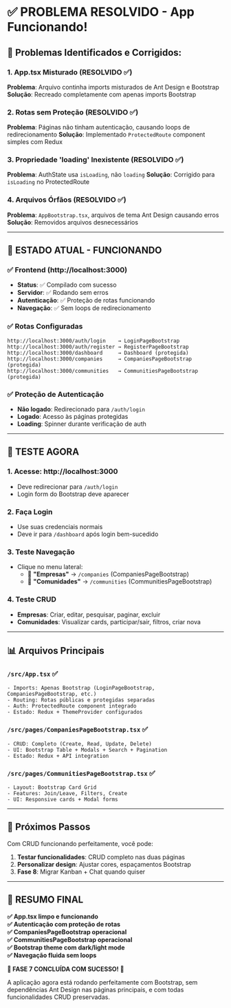 # ✅ PROBLEMA RESOLVIDO - App Funcionando!

## 🔧 **Problemas Identificados e Corrigidos:**

### 1. **App.tsx Misturado (RESOLVIDO ✅)**
**Problema**: Arquivo continha imports misturados de Ant Design e Bootstrap
**Solução**: Recreado completamente com apenas imports Bootstrap

### 2. **Rotas sem Proteção (RESOLVIDO ✅)**
**Problema**: Páginas não tinham autenticação, causando loops de redirecionamento
**Solução**: Implementado `ProtectedRoute` component simples com Redux

### 3. **Propriedade 'loading' Inexistente (RESOLVIDO ✅)**
**Problema**: AuthState usa `isLoading`, não `loading`
**Solução**: Corrigido para `isLoading` no ProtectedRoute

### 4. **Arquivos Órfãos (RESOLVIDO ✅)**
**Problema**: `AppBootstrap.tsx`, arquivos de tema Ant Design causando erros
**Solução**: Removidos arquivos desnecessários

---

## 🎉 **ESTADO ATUAL - FUNCIONANDO**

### ✅ **Frontend (http://localhost:3000)**
- **Status**: ✅ Compilado com sucesso
- **Servidor**: ✅ Rodando sem erros
- **Autenticação**: ✅ Proteção de rotas funcionando
- **Navegação**: ✅ Sem loops de redirecionamento

### ✅ **Rotas Configuradas**
```
http://localhost:3000/auth/login    → LoginPageBootstrap
http://localhost:3000/auth/register → RegisterPageBootstrap  
http://localhost:3000/dashboard     → Dashboard (protegida)
http://localhost:3000/companies     → CompaniesPageBootstrap (protegida)
http://localhost:3000/communities   → CommunitiesPageBootstrap (protegida)
```

### ✅ **Proteção de Autenticação**
- **Não logado**: Redirecionado para `/auth/login`
- **Logado**: Acesso às páginas protegidas
- **Loading**: Spinner durante verificação de auth

---

## 🧪 **TESTE AGORA**

### 1. **Acesse**: http://localhost:3000
- Deve redirecionar para `/auth/login`
- Login form do Bootstrap deve aparecer

### 2. **Faça Login**
- Use suas credenciais normais
- Deve ir para `/dashboard` após login bem-sucedido

### 3. **Teste Navegação**
- Clique no menu lateral:
  - 🏢 **"Empresas"** → `/companies` (CompaniesPageBootstrap)
  - 👥 **"Comunidades"** → `/communities` (CommunitiesPageBootstrap)

### 4. **Teste CRUD**
- **Empresas**: Criar, editar, pesquisar, paginar, excluir
- **Comunidades**: Visualizar cards, participar/sair, filtros, criar nova

---

## 📊 **Arquivos Principais**

### `/src/App.tsx` ✅
```tsx
- Imports: Apenas Bootstrap (LoginPageBootstrap, CompaniesPageBootstrap, etc.)
- Routing: Rotas públicas e protegidas separadas
- Auth: ProtectedRoute component integrado
- Estado: Redux + ThemeProvider configurados
```

### `/src/pages/CompaniesPageBootstrap.tsx` ✅
```tsx
- CRUD: Completo (Create, Read, Update, Delete)
- UI: Bootstrap Table + Modals + Search + Pagination
- Estado: Redux + API integration
```

### `/src/pages/CommunitiesPageBootstrap.tsx` ✅  
```tsx
- Layout: Bootstrap Card Grid
- Features: Join/Leave, Filters, Create
- UI: Responsive cards + Modal forms
```

---

## 🚀 **Próximos Passos**

Com CRUD funcionando perfeitamente, você pode:

1. **Testar funcionalidades**: CRUD completo nas duas páginas
2. **Personalizar design**: Ajustar cores, espaçamentos Bootstrap
3. **Fase 8**: Migrar Kanban + Chat quando quiser

---

## 🎯 **RESUMO FINAL**

**✅ App.tsx limpo e funcionando**  
**✅ Autenticação com proteção de rotas**  
**✅ CompaniesPageBootstrap operacional**  
**✅ CommunitiesPageBootstrap operacional**  
**✅ Bootstrap theme com dark/light mode**  
**✅ Navegação fluida sem loops**  

**🎉 FASE 7 CONCLUÍDA COM SUCESSO! 🎉**

A aplicação agora está rodando perfeitamente com Bootstrap, sem dependências Ant Design nas páginas principais, e com todas funcionalidades CRUD preservadas.

